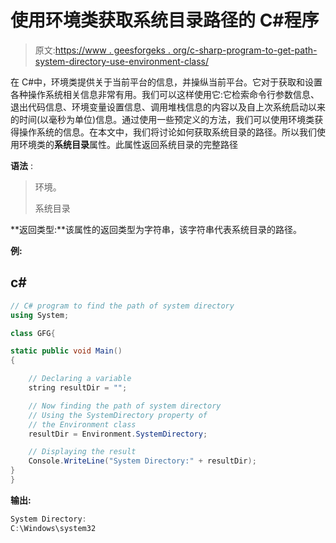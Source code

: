 # 使用环境类获取系统目录路径的 C#程序

> 原文:[https://www . geesforgeks . org/c-sharp-program-to-get-path-system-directory-use-environment-class/](https://www.geeksforgeeks.org/c-sharp-program-to-get-the-path-of-system-directory-using-environment-class/)

在 C#中，环境类提供关于当前平台的信息，并操纵当前平台。它对于获取和设置各种操作系统相关信息非常有用。我们可以这样使用它:它检索命令行参数信息、退出代码信息、环境变量设置信息、调用堆栈信息的内容以及自上次系统启动以来的时间(以毫秒为单位)信息。通过使用一些预定义的方法，我们可以使用环境类获得操作系统的信息。在本文中，我们将讨论如何获取系统目录的路径。所以我们使用环境类的**系统目录**属性。此属性返回系统目录的完整路径

**语法** :

> 环境。
> 
> 系统目录

**返回类型:**该属性的返回类型为字符串，该字符串代表系统目录的路径。

**例:**

## c#

```cs
// C# program to find the path of system directory
using System;

class GFG{

static public void Main()
{

    // Declaring a variable
    string resultDir = "";

    // Now finding the path of system directory
    // Using the SystemDirectory property of
    // the Environment class
    resultDir = Environment.SystemDirectory;

    // Displaying the result
    Console.WriteLine("System Directory:" + resultDir);
}
}
```

**输出:**

```cs
System Directory:
C:\Windows\system32
```